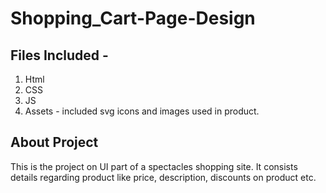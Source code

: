 # Shopping_Cart-Page-Design
## Files Included - 
1. Html
2. CSS 
3. JS 
4. Assets - included svg icons and images used in product.

## About Project
This is the project on UI part of a spectacles shopping site. It consists details regarding product like price, description, discounts on product etc.  
